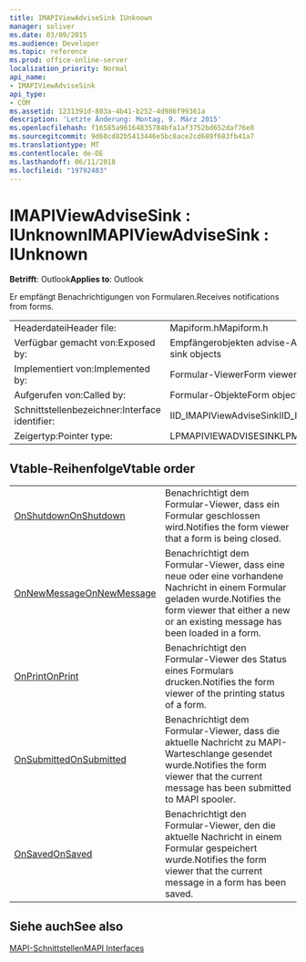 ```yaml
---
title: IMAPIViewAdviseSink IUnknown
manager: soliver
ms.date: 03/09/2015
ms.audience: Developer
ms.topic: reference
ms.prod: office-online-server
localization_priority: Normal
api_name:
- IMAPIViewAdviseSink
api_type:
- COM
ms.assetid: 1231391d-803a-4b41-b252-4d986f99361a
description: 'Letzte Änderung: Montag, 9. März 2015'
ms.openlocfilehash: f16585a96164835784bfa1af3752bd652daf76e8
ms.sourcegitcommit: 9d60cd82b5413446e5bc8ace2cd689f683fb41a7
ms.translationtype: MT
ms.contentlocale: de-DE
ms.lasthandoff: 06/11/2018
ms.locfileid: "19792483"
---
```

# <a name="imapiviewadvisesink--iunknown"></a><span data-ttu-id="908e1-103">IMAPIViewAdviseSink : IUnknown</span><span class="sxs-lookup"><span data-stu-id="908e1-103">IMAPIViewAdviseSink : IUnknown</span></span>

  
  
<span data-ttu-id="908e1-104">**Betrifft**: Outlook</span><span class="sxs-lookup"><span data-stu-id="908e1-104">**Applies to**: Outlook</span></span> 
  
<span data-ttu-id="908e1-105">Er empfängt Benachrichtigungen von Formularen.</span><span class="sxs-lookup"><span data-stu-id="908e1-105">Receives notifications from forms.</span></span> 
  
|||
|:-----|:-----|
|<span data-ttu-id="908e1-106">Headerdatei</span><span class="sxs-lookup"><span data-stu-id="908e1-106">Header file:</span></span>  <br/> |<span data-ttu-id="908e1-107">Mapiform.h</span><span class="sxs-lookup"><span data-stu-id="908e1-107">Mapiform.h</span></span>  <br/> |
|<span data-ttu-id="908e1-108">Verfügbar gemacht von:</span><span class="sxs-lookup"><span data-stu-id="908e1-108">Exposed by:</span></span>  <br/> |<span data-ttu-id="908e1-109">Empfängerobjekten advise-Ansicht</span><span class="sxs-lookup"><span data-stu-id="908e1-109">View advise sink objects</span></span>  <br/> |
|<span data-ttu-id="908e1-110">Implementiert von:</span><span class="sxs-lookup"><span data-stu-id="908e1-110">Implemented by:</span></span>  <br/> |<span data-ttu-id="908e1-111">Formular-Viewer</span><span class="sxs-lookup"><span data-stu-id="908e1-111">Form viewers</span></span>  <br/> |
|<span data-ttu-id="908e1-112">Aufgerufen von:</span><span class="sxs-lookup"><span data-stu-id="908e1-112">Called by:</span></span>  <br/> |<span data-ttu-id="908e1-113">Formular-Objekte</span><span class="sxs-lookup"><span data-stu-id="908e1-113">Form objects</span></span>  <br/> |
|<span data-ttu-id="908e1-114">Schnittstellenbezeichner:</span><span class="sxs-lookup"><span data-stu-id="908e1-114">Interface identifier:</span></span>  <br/> |<span data-ttu-id="908e1-115">IID_IMAPIViewAdviseSink</span><span class="sxs-lookup"><span data-stu-id="908e1-115">IID_IMAPIViewAdviseSink</span></span>  <br/> |
|<span data-ttu-id="908e1-116">Zeigertyp:</span><span class="sxs-lookup"><span data-stu-id="908e1-116">Pointer type:</span></span>  <br/> |<span data-ttu-id="908e1-117">LPMAPIVIEWADVISESINK</span><span class="sxs-lookup"><span data-stu-id="908e1-117">LPMAPIVIEWADVISESINK</span></span>  <br/> |
   
## <a name="vtable-order"></a><span data-ttu-id="908e1-118">Vtable-Reihenfolge</span><span class="sxs-lookup"><span data-stu-id="908e1-118">Vtable order</span></span>

|||
|:-----|:-----|
|[<span data-ttu-id="908e1-119">OnShutdown</span><span class="sxs-lookup"><span data-stu-id="908e1-119">OnShutdown</span></span>](imapiviewadvisesink-onshutdown.md) <br/> |<span data-ttu-id="908e1-120">Benachrichtigt dem Formular-Viewer, dass ein Formular geschlossen wird.</span><span class="sxs-lookup"><span data-stu-id="908e1-120">Notifies the form viewer that a form is being closed.</span></span>  <br/> |
|[<span data-ttu-id="908e1-121">OnNewMessage</span><span class="sxs-lookup"><span data-stu-id="908e1-121">OnNewMessage</span></span>](imapiviewadvisesink-onnewmessage.md) <br/> |<span data-ttu-id="908e1-122">Benachrichtigt dem Formular-Viewer, dass eine neue oder eine vorhandene Nachricht in einem Formular geladen wurde.</span><span class="sxs-lookup"><span data-stu-id="908e1-122">Notifies the form viewer that either a new or an existing message has been loaded in a form.</span></span>  <br/> |
|[<span data-ttu-id="908e1-123">OnPrint</span><span class="sxs-lookup"><span data-stu-id="908e1-123">OnPrint</span></span>](imapiviewadvisesink-onprint.md) <br/> |<span data-ttu-id="908e1-124">Benachrichtigt den Formular-Viewer des Status eines Formulars drucken.</span><span class="sxs-lookup"><span data-stu-id="908e1-124">Notifies the form viewer of the printing status of a form.</span></span>  <br/> |
|[<span data-ttu-id="908e1-125">OnSubmitted</span><span class="sxs-lookup"><span data-stu-id="908e1-125">OnSubmitted</span></span>](imapiviewadvisesink-onsubmitted.md) <br/> |<span data-ttu-id="908e1-126">Benachrichtigt dem Formular-Viewer, dass die aktuelle Nachricht zu MAPI-Warteschlange gesendet wurde.</span><span class="sxs-lookup"><span data-stu-id="908e1-126">Notifies the form viewer that the current message has been submitted to MAPI spooler.</span></span>  <br/> |
|[<span data-ttu-id="908e1-127">OnSaved</span><span class="sxs-lookup"><span data-stu-id="908e1-127">OnSaved</span></span>](imapiviewadvisesink-onsaved.md) <br/> |<span data-ttu-id="908e1-128">Benachrichtigt den Formular-Viewer, den die aktuelle Nachricht in einem Formular gespeichert wurde.</span><span class="sxs-lookup"><span data-stu-id="908e1-128">Notifies the form viewer that the current message in a form has been saved.</span></span>  <br/> |
   
## <a name="see-also"></a><span data-ttu-id="908e1-129">Siehe auch</span><span class="sxs-lookup"><span data-stu-id="908e1-129">See also</span></span>



[<span data-ttu-id="908e1-130">MAPI-Schnittstellen</span><span class="sxs-lookup"><span data-stu-id="908e1-130">MAPI Interfaces</span></span>](mapi-interfaces.md)

